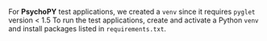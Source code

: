 For **PsychoPY** test applications, we created a `venv` since it requires `pyglet` version < 1.5
To run the test applications, create and activate a Python `venv` and install packages listed in `requirements.txt`.
